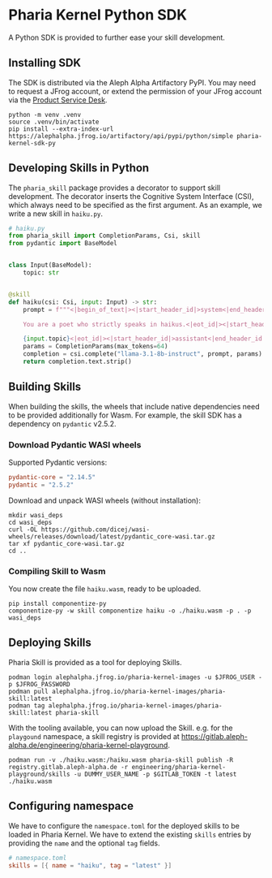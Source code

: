 # Pharia Kernel Python SDK

A Python SDK is provided to further ease your skill development.

## Installing SDK

The SDK is distributed via the Aleph Alpha Artifactory PyPI. You may need to request a JFrog account, or extend the permission of your JFrog account via the [Product Service Desk](https://aleph-alpha.atlassian.net/servicedesk/customer/portals).

```shell
python -m venv .venv
source .venv/bin/activate
pip install --extra-index-url https://alephalpha.jfrog.io/artifactory/api/pypi/python/simple pharia-kernel-sdk-py
```

## Developing Skills in Python

The `pharia_skill` package provides a decorator to support skill development.
The decorator inserts the Cognitive System Interface (CSI), which always need to be specified as the first argument.
As an example, we write a new skill in `haiku.py`.

```python
# haiku.py
from pharia_skill import CompletionParams, Csi, skill
from pydantic import BaseModel


class Input(BaseModel):
    topic: str


@skill
def haiku(csi: Csi, input: Input) -> str:
    prompt = f"""<|begin_of_text|><|start_header_id|>system<|end_header_id|>

    You are a poet who strictly speaks in haikus.<|eot_id|><|start_header_id|>user<|end_header_id|>

    {input.topic}<|eot_id|><|start_header_id|>assistant<|end_header_id|>"""
    params = CompletionParams(max_tokens=64)
    completion = csi.complete("llama-3.1-8b-instruct", prompt, params)
    return completion.text.strip()
```

## Building Skills

When building the skills, the wheels that include native dependencies need to be provided additionally for Wasm. For example, the skill SDK has a dependency on `pydantic` v2.5.2.

### Download Pydantic WASI wheels

Supported Pydantic versions:

```toml
pydantic-core = "2.14.5"
pydantic = "2.5.2"
```

Download and unpack WASI wheels (without installation):

```shell
mkdir wasi_deps
cd wasi_deps
curl -OL https://github.com/dicej/wasi-wheels/releases/download/latest/pydantic_core-wasi.tar.gz
tar xf pydantic_core-wasi.tar.gz
cd ..
```

### Compiling Skill to Wasm

You now create the file `haiku.wasm`, ready to be uploaded.

```shell
pip install componentize-py
componentize-py -w skill componentize haiku -o ./haiku.wasm -p . -p wasi_deps
```


## Deploying Skills

Pharia Skill is provided as a tool for deploying Skills.

```shell
podman login alephalpha.jfrog.io/pharia-kernel-images -u $JFROG_USER -p $JFROG_PASSWORD
podman pull alephalpha.jfrog.io/pharia-kernel-images/pharia-skill:latest
podman tag alephalpha.jfrog.io/pharia-kernel-images/pharia-skill:latest pharia-skill
```

With the tooling available, you can now upload the Skill. e.g. for the `playgound` namespace, a skill registry is provided at <https://gitlab.aleph-alpha.de/engineering/pharia-kernel-playground>.

```shell
podman run -v ./haiku.wasm:/haiku.wasm pharia-skill publish -R registry.gitlab.aleph-alpha.de -r engineering/pharia-kernel-playground/skills -u DUMMY_USER_NAME -p $GITLAB_TOKEN -t latest ./haiku.wasm
```

## Configuring namespace

We have to configure the `namespace.toml` for the deployed skills to be loaded in Pharia Kernel.
We have to extend the existing `skills` entries by providing the `name` and the optional `tag` fields.

```toml
# namespace.toml
skills = [{ name = "haiku", tag = "latest" }]
```

